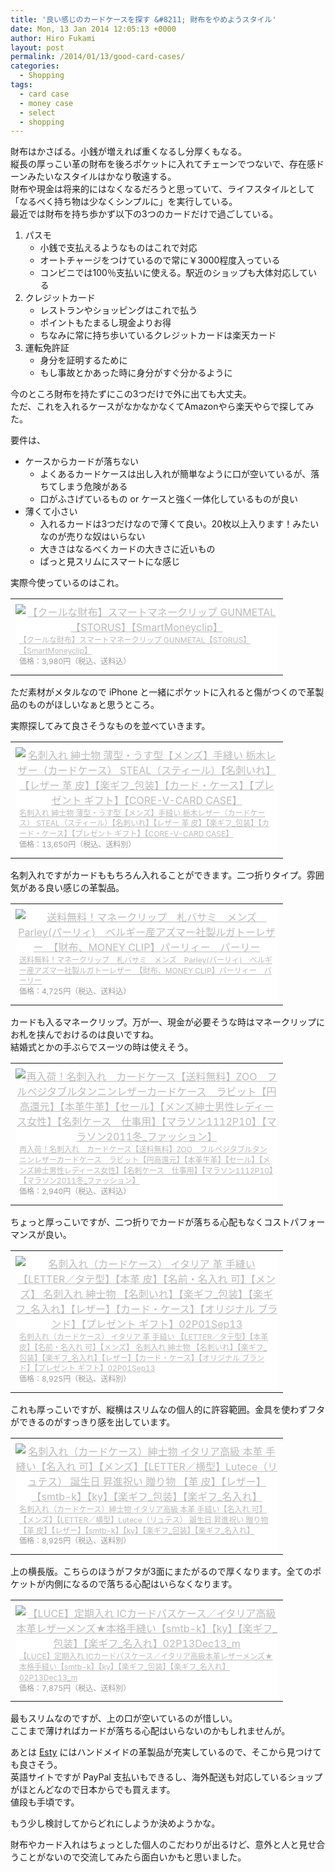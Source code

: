 ```yaml
---
title: '良い感じのカードケースを探す &#8211; 財布をやめようスタイル'
date: Mon, 13 Jan 2014 12:05:13 +0000
author: Hiro Fukami
layout: post
permalink: /2014/01/13/good-card-cases/
categories:
  - Shopping
tags:
  - card case
  - money case
  - select
  - shopping
---
```

財布はかさばる。小銭が増えれば重くなるし分厚くもなる。  
縦長の厚っこい革の財布を後ろポケットに入れてチェーンでつないで、存在感ドーンみたいなスタイルはかなり敬遠する。  
財布や現金は将来的にはなくなるだろうと思っていて、ライフスタイルとして「なるべく持ち物は少なくシンプルに」を実行している。  
最近では財布を持ち歩かず以下の3つのカードだけで過ごしている。

1.  パスモ 
    *   小銭で支払えるようなものはこれで対応
    *   オートチャージをつけているので常に￥3000程度入っている
    *   コンビニでは100％支払いに使える。駅近のショップも大体対応している
2.  クレジットカード 
    *   レストランやショッピングはこれで払う
    *   ポイントもたまるし現金よりお得
    *   ちなみに常に持ち歩いているクレジットカードは楽天カード
3.  運転免許証 
    *   身分を証明するために
    *   もし事故とかあった時に身分がすぐ分かるように

今のところ財布を持たずにこの3つだけで外に出ても大丈夫。  
ただ、これを入れるケースがなかなかなくてAmazonやら楽天やらで探してみた。

要件は、

*   ケースからカードが落ちない 
    *   よくあるカードケースは出し入れが簡単なように口が空いているが、落ちてしまう危険がある
    *   口がふさげているもの or ケースと強く一体化しているものが良い
*   薄くて小さい 
    *   入れるカードは3つだけなので薄くて良い。20枚以上入ります！みたいなのが売りな奴はいらない
    *   大きさはなるべくカードの大きさに近いもの
    *   ぱっと見スリムにスマートにな感じ

実際今使っているのはこれ。

<table border="0" cellpadding="0" cellspacing="0">
  <tr>
    <td valign="top">
      <div style="border:1px none #000000;margin:0px;padding:6px 0px;background-color:#ffffff;width:420px;text-align:center;float:left">
        <a href="http://hb.afl.rakuten.co.jp/hgc/123b7cc0.81d8e4b8.123b7cc1.d435787e/?pc=http%3a%2f%2fitem.rakuten.co.jp%2fwindasia%2fsmart_02_gunmetal%3fscid%3daf_link_tbl&m=http%3a%2f%2fm.rakuten.co.jp%2fwindasia%2fn%2fsmart_02_gunmetal" target="_blank" style="color:#BBBBBB;"><img src="http://hbb.afl.rakuten.co.jp/hgb/?pc=http%3a%2f%2fthumbnail.image.rakuten.co.jp%2f%400_mall%2fwindasia%2fcabinet%2f02192442%2fimg61392881.gif%3f_ex%3d400x400&m=http%3a%2f%2fthumbnail.image.rakuten.co.jp%2f%400_mall%2fwindasia%2fcabinet%2f02192442%2fimg61392881.gif%3f_ex%3d80x80" alt="【クールな財布】スマートマネークリップ GUNMETAL【STORUS】【SmartMoneyclip】" border="0" style="margin:0px;padding:0px" /></a> <p style="font-size:12px;line-height:1.4em;text-align:left;margin:0px;padding:2px 6px">
          <a href="http://hb.afl.rakuten.co.jp/hgc/123b7cc0.81d8e4b8.123b7cc1.d435787e/?pc=http%3a%2f%2fitem.rakuten.co.jp%2fwindasia%2fsmart_02_gunmetal%3fscid%3daf_link_tbl&m=http%3a%2f%2fm.rakuten.co.jp%2fwindasia%2fn%2fsmart_02_gunmetal" target="_blank" style="color:#BBBBBB;">【クールな財布】スマートマネークリップ GUNMETAL【STORUS】【SmartMoneyclip】</a><br /><span style="color:#999999;">価格：3,980円（税込、送料込）</span>
        </p>
      </div>
    </td>
  </tr>
</table>

ただ素材がメタルなので iPhone と一緒にポケットに入れると傷がつくので革製品のものがほしいなぁと思うところ。  
<!--more-->

実際探してみて良さそうなものを並べていきます。

<table border="0" cellpadding="0" cellspacing="0">
  <tr>
    <td valign="top">
      <div style="border:1px none #000000;margin:0px;padding:6px 0px;background-color:#ffffff;width:420px;text-align:center;float:left">
        <a href="http://hb.afl.rakuten.co.jp/hgc/123b7915.756d90dd.123b7916.007c9af5/?pc=http%3a%2f%2fitem.rakuten.co.jp%2fkawa-ee%2fcore-card-slim%2f%3fscid%3daf_link_tbl&m=http%3a%2f%2fm.rakuten.co.jp%2fkawa-ee%2fn%2fcore-card-slim" target="_blank" style="color:#BBBBBB;"><img src="http://hbb.afl.rakuten.co.jp/hgb/?pc=http%3a%2f%2fthumbnail.image.rakuten.co.jp%2f%400_mall%2fkawa-ee%2fcabinet%2fartist%2fsteal%2fcore-card-slim%2f0131-p.jpg%3f_ex%3d400x400&m=http%3a%2f%2fthumbnail.image.rakuten.co.jp%2f%400_mall%2fkawa-ee%2fcabinet%2fartist%2fsteal%2fcore-card-slim%2f0131-p.jpg%3f_ex%3d80x80" alt="名刺入れ 紳士物 薄型・うす型【メンズ】手縫い 栃木レザー（カードケース） STEAL（スティール）【名刺いれ】【レザー 革 皮】【楽ギフ_包装】【カード・ケース】【プレゼント ギフト】【CORE-V-CARD CASE】" border="0" style="margin:0px;padding:0px" /></a> <p style="font-size:12px;line-height:1.4em;text-align:left;margin:0px;padding:2px 6px">
          <a href="http://hb.afl.rakuten.co.jp/hgc/123b7915.756d90dd.123b7916.007c9af5/?pc=http%3a%2f%2fitem.rakuten.co.jp%2fkawa-ee%2fcore-card-slim%2f%3fscid%3daf_link_tbl&m=http%3a%2f%2fm.rakuten.co.jp%2fkawa-ee%2fn%2fcore-card-slim" target="_blank" style="color:#BBBBBB;">名刺入れ 紳士物 薄型・うす型【メンズ】手縫い 栃木レザー（カードケース） STEAL（スティール）【名刺いれ】【レザー 革 皮】【楽ギフ_包装】【カード・ケース】【プレゼント ギフト】【CORE-V-CARD CASE】</a><br /><span style="color:#999999;">価格：13,650円（税込、送料別）</span>
        </p>
      </div>
    </td>
  </tr>
</table>

名刺入れですがカードももちろん入れることができます。二つ折りタイプ。雰囲気がある良い感じの革製品。

<table border="0" cellpadding="0" cellspacing="0">
  <tr>
    <td valign="top">
      <div style="border:1px none #000000;margin:0px;padding:6px 0px;background-color:#ffffff;width:420px;text-align:center;float:left">
        <a href="http://hb.afl.rakuten.co.jp/hgc/123b83d3.b7b6cbc0.123b83d4.70bacfb1/?pc=http%3a%2f%2fitem.rakuten.co.jp%2fside7%2f10001207%2f%3fscid%3daf_link_tbl&m=http%3a%2f%2fm.rakuten.co.jp%2fside7%2fn%2f10001207" target="_blank" style="color:#BBBBBB;"><img src="http://hbb.afl.rakuten.co.jp/hgb/?pc=http%3a%2f%2fthumbnail.image.rakuten.co.jp%2f%400_mall%2fside7%2fcabinet%2fparley%2fimg61168206.jpg%3f_ex%3d400x400&m=http%3a%2f%2fthumbnail.image.rakuten.co.jp%2f%400_mall%2fside7%2fcabinet%2fparley%2fimg61168206.jpg%3f_ex%3d80x80" alt="送料無料！マネークリップ　札バサミ　メンズ　Parley(パーリィ)　ベルギー産アズマー社製ルガトーレザー　【財布、MONEY CLIP】パーリィー　パーリー" border="0" style="margin:0px;padding:0px" /></a> <p style="font-size:12px;line-height:1.4em;text-align:left;margin:0px;padding:2px 6px">
          <a href="http://hb.afl.rakuten.co.jp/hgc/123b83d3.b7b6cbc0.123b83d4.70bacfb1/?pc=http%3a%2f%2fitem.rakuten.co.jp%2fside7%2f10001207%2f%3fscid%3daf_link_tbl&m=http%3a%2f%2fm.rakuten.co.jp%2fside7%2fn%2f10001207" target="_blank" style="color:#BBBBBB;">送料無料！マネークリップ　札バサミ　メンズ　Parley(パーリィ)　ベルギー産アズマー社製ルガトーレザー　【財布、MONEY CLIP】パーリィー　パーリー</a><br /><span style="color:#999999;">価格：4,725円（税込、送料込）</span>
        </p>
      </div>
    </td>
  </tr>
</table>

カードも入るマネークリップ。万が一、現金が必要そうな時はマネークリップにお札を挟んでおけるのは良いですね。  
結婚式とかの手ぶらでスーツの時は使えそう。

<table border="0" cellpadding="0" cellspacing="0">
  <tr>
    <td valign="top">
      <div style="border:1px none #000000;margin:0px;padding:6px 0px;background-color:#ffffff;width:420px;text-align:center;float:left">
        <a href="http://hb.afl.rakuten.co.jp/hgc/123b83d3.b7b6cbc0.123b83d4.70bacfb1/?pc=http%3a%2f%2fitem.rakuten.co.jp%2fside7%2f10000749%2f%3fscid%3daf_link_tbl&m=http%3a%2f%2fm.rakuten.co.jp%2fside7%2fn%2f10000749" target="_blank" style="color:#BBBBBB;"><img src="http://hbb.afl.rakuten.co.jp/hgb/?pc=http%3a%2f%2fthumbnail.image.rakuten.co.jp%2f%400_mall%2fside7%2fcabinet%2fzoo%2fimg58488016.jpg%3f_ex%3d400x400&m=http%3a%2f%2fthumbnail.image.rakuten.co.jp%2f%400_mall%2fside7%2fcabinet%2fzoo%2fimg58488016.jpg%3f_ex%3d80x80" alt="再入荷！名刺入れ　カードケース【送料無料】ZOO　フルベジタブルタンニンレザーカードケース　ラビット【円高還元】【本革牛革】【セール】【メンズ紳士男性レディース女性】【名刺ケース　仕事用】【マラソン1112P10】【マラソン2011冬_ファッション】" border="0" style="margin:0px;padding:0px" /></a> <p style="font-size:12px;line-height:1.4em;text-align:left;margin:0px;padding:2px 6px">
          <a href="http://hb.afl.rakuten.co.jp/hgc/123b83d3.b7b6cbc0.123b83d4.70bacfb1/?pc=http%3a%2f%2fitem.rakuten.co.jp%2fside7%2f10000749%2f%3fscid%3daf_link_tbl&m=http%3a%2f%2fm.rakuten.co.jp%2fside7%2fn%2f10000749" target="_blank" style="color:#BBBBBB;">再入荷！名刺入れ　カードケース【送料無料】ZOO　フルベジタブルタンニンレザーカードケース　ラビット【円高還元】【本革牛革】【セール】【メンズ紳士男性レディース女性】【名刺ケース　仕事用】【マラソン1112P10】【マラソン2011冬_ファッション】</a><br /><span style="color:#999999;">価格：2,940円（税込、送料込）</span>
        </p>
      </div>
    </td>
  </tr>
</table>

ちょっと厚っこいですが、二つ折りでカードが落ちる心配もなくコストパフォーマンスが良い。

<table border="0" cellpadding="0" cellspacing="0">
  <tr>
    <td valign="top">
      <div style="border:1px none #000000;margin:0px;padding:6px 0px;background-color:#ffffff;width:420px;text-align:center;float:left">
        <a href="http://hb.afl.rakuten.co.jp/hgc/123b7915.756d90dd.123b7916.007c9af5/?pc=http%3a%2f%2fitem.rakuten.co.jp%2fkawa-ee%2fletter-tate%2f%3fscid%3daf_link_tbl%23letter-tate&m=http%3a%2f%2fm.rakuten.co.jp%2fkawa-ee%2fn%2fletter-tate" target="_blank" style="color:#BBBBBB;"><img src="http://hbb.afl.rakuten.co.jp/hgb/?pc=http%3a%2f%2fthumbnail.image.rakuten.co.jp%2f%400_gold%2fkawa-ee%2fartist%2flutece%2fletter-tate%2f0068-P.jpg%3f_ex%3d400x400&m=http%3a%2f%2fthumbnail.image.rakuten.co.jp%2f%400_gold%2fkawa-ee%2fartist%2flutece%2fletter-tate%2f0068-P.jpg%3f_ex%3d80x80" alt="名刺入れ（カードケース） イタリア 革 手縫い 【LETTER／タテ型】【本革 皮】【名前・名入れ 可】【メンズ】 名刺入れ 紳士物 【名刺いれ】【楽ギフ_包装】【楽ギフ_名入れ】【レザー】【カード・ケース】【オリジナル ブランド】【プレゼント ギフト】02P01Sep13" border="0" style="margin:0px;padding:0px" /></a> <p style="font-size:12px;line-height:1.4em;text-align:left;margin:0px;padding:2px 6px">
          <a href="http://hb.afl.rakuten.co.jp/hgc/123b7915.756d90dd.123b7916.007c9af5/?pc=http%3a%2f%2fitem.rakuten.co.jp%2fkawa-ee%2fletter-tate%2f%3fscid%3daf_link_tbl%23letter-tate&m=http%3a%2f%2fm.rakuten.co.jp%2fkawa-ee%2fn%2fletter-tate" target="_blank" style="color:#BBBBBB;">名刺入れ（カードケース） イタリア 革 手縫い 【LETTER／タテ型】【本革 皮】【名前・名入れ 可】【メンズ】 名刺入れ 紳士物 【名刺いれ】【楽ギフ_包装】【楽ギフ_名入れ】【レザー】【カード・ケース】【オリジナル ブランド】【プレゼント ギフト】02P01Sep13</a><br /><span style="color:#999999;">価格：8,925円（税込、送料別）</span>
        </p>
      </div>
    </td>
  </tr>
</table>

これも厚っこいですが、縦横はスリムなの個人的に許容範囲。金具を使わずフタができるのがすっきり感を出しています。

<table border="0" cellpadding="0" cellspacing="0">
  <tr>
    <td valign="top">
      <div style="border:1px none #000000;margin:0px;padding:6px 0px;background-color:#ffffff;width:420px;text-align:center;float:left">
        <a href="http://hb.afl.rakuten.co.jp/hgc/123b7915.756d90dd.123b7916.007c9af5/?pc=http%3a%2f%2fitem.rakuten.co.jp%2fkawa-ee%2fletter-yoko%2f%3fscid%3daf_link_tbl%23letter-yoko&m=http%3a%2f%2fm.rakuten.co.jp%2fkawa-ee%2fn%2fletter-yoko" target="_blank" style="color:#BBBBBB;"><img src="http://hbb.afl.rakuten.co.jp/hgb/?pc=http%3a%2f%2fthumbnail.image.rakuten.co.jp%2f%400_mall%2fkawa-ee%2fcabinet%2fartist%2flutece%2fletter-yoko%2fad01-p.jpg%3f_ex%3d400x400&m=http%3a%2f%2fthumbnail.image.rakuten.co.jp%2f%400_mall%2fkawa-ee%2fcabinet%2fartist%2flutece%2fletter-yoko%2fad01-p.jpg%3f_ex%3d80x80" alt="名刺入れ（カードケース）紳士物 イタリア高級 本革 手縫い【名入れ 可】【メンズ】【LETTER／横型】Lutece（リュテス） 誕生日 昇進祝い 贈り物 【革 皮】【レザー】【smtb-k】【ky】【楽ギフ_包装】【楽ギフ_名入れ】" border="0" style="margin:0px;padding:0px" /></a> <p style="font-size:12px;line-height:1.4em;text-align:left;margin:0px;padding:2px 6px">
          <a href="http://hb.afl.rakuten.co.jp/hgc/123b7915.756d90dd.123b7916.007c9af5/?pc=http%3a%2f%2fitem.rakuten.co.jp%2fkawa-ee%2fletter-yoko%2f%3fscid%3daf_link_tbl%23letter-yoko&m=http%3a%2f%2fm.rakuten.co.jp%2fkawa-ee%2fn%2fletter-yoko" target="_blank" style="color:#BBBBBB;">名刺入れ（カードケース）紳士物 イタリア高級 本革 手縫い【名入れ 可】【メンズ】【LETTER／横型】Lutece（リュテス） 誕生日 昇進祝い 贈り物 【革 皮】【レザー】【smtb-k】【ky】【楽ギフ_包装】【楽ギフ_名入れ】</a><br /><span style="color:#999999;">価格：8,925円（税込、送料別）</span>
        </p>
      </div>
    </td>
  </tr>
</table>

上の横長版。こちらのほうがフタが3面にまたがるので厚くなります。全てのポケットが内側になるので落ちる心配はいらなくなります。

<table border="0" cellpadding="0" cellspacing="0">
  <tr>
    <td valign="top">
      <div style="border:1px none #000000;margin:0px;padding:6px 0px;background-color:#ffffff;width:420px;text-align:center;float:left">
        <a href="http://hb.afl.rakuten.co.jp/hgc/123b7915.756d90dd.123b7916.007c9af5/?pc=http%3a%2f%2fitem.rakuten.co.jp%2fkawa-ee%2fluce%2f%3fscid%3daf_link_tbl%23luce&m=http%3a%2f%2fm.rakuten.co.jp%2fkawa-ee%2fn%2fluce" target="_blank" style="color:#BBBBBB;"><img src="http://hbb.afl.rakuten.co.jp/hgb/?pc=http%3a%2f%2fthumbnail.image.rakuten.co.jp%2f%400_mall%2fkawa-ee%2fcabinet%2fartist%2flutece%2fluce%2f0113-p-2.jpg%3f_ex%3d400x400&m=http%3a%2f%2fthumbnail.image.rakuten.co.jp%2f%400_mall%2fkawa-ee%2fcabinet%2fartist%2flutece%2fluce%2f0113-p-2.jpg%3f_ex%3d80x80" alt="【LUCE】定期入れ ICカードパスケース／イタリア高級本革レザーメンズ★本格手縫い【smtb-k】【ky】【楽ギフ_包装】【楽ギフ_名入れ】02P13Dec13_m" border="0" style="margin:0px;padding:0px" /></a> <p style="font-size:12px;line-height:1.4em;text-align:left;margin:0px;padding:2px 6px">
          <a href="http://hb.afl.rakuten.co.jp/hgc/123b7915.756d90dd.123b7916.007c9af5/?pc=http%3a%2f%2fitem.rakuten.co.jp%2fkawa-ee%2fluce%2f%3fscid%3daf_link_tbl%23luce&m=http%3a%2f%2fm.rakuten.co.jp%2fkawa-ee%2fn%2fluce" target="_blank" style="color:#BBBBBB;">【LUCE】定期入れ ICカードパスケース／イタリア高級本革レザーメンズ★本格手縫い【smtb-k】【ky】【楽ギフ_包装】【楽ギフ_名入れ】02P13Dec13_m</a><br /><span style="color:#999999;">価格：7,875円（税込、送料別）</span>
        </p>
      </div>
    </td>
  </tr>
</table>

最もスリムなのですが、上の口が空いているのが惜しい。  
ここまで薄ければカードが落ちる心配はいらないのかもしれませんが。

あとは [Esty][1] にはハンドメイドの革製品が充実しているので、そこから見つけても良さそう。  
英語サイトですが PayPal 支払いもできるし、海外配送も対応しているショップがほとんどなので日本からでも買えます。  
値段も手頃です。

もう少し検討してからどれにしようか決めようかな。

財布やカード入れはちょっとした個人のこだわりが出るけど、意外と人と見せ合うことがないので交流してみたら面白いかもと思いました。

 [1]: http://www.etsy.com/